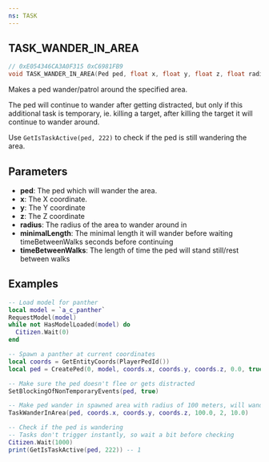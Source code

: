 ```yaml
---
ns: TASK
---
```

## TASK_WANDER_IN_AREA

```c
// 0xE054346CA3A0F315 0xC6981FB9
void TASK_WANDER_IN_AREA(Ped ped, float x, float y, float z, float radius, float minimalLength, float timeBetweenWalks);
```
Makes a ped wander/patrol around the specified area.

The ped will continue to wander after getting distracted, but only if this additional task is temporary, ie. killing a target, after killing the target it will continue to wander around.

Use `GetIsTaskActive(ped, 222)` to check if the ped is still wandering the area.

## Parameters
* **ped**: The ped which will wander the area.
* **x**: The X coordinate.
* **y**: The Y coordinate
* **z**: The Z coordinate
* **radius**: The radius of the area to wander around in
* **minimalLength**: The minimal length it will wander before waiting timeBetweenWalks seconds before continuing
* **timeBetweenWalks**: The length of time the ped will stand still/rest between walks

## Examples

```lua
-- Load model for panther
local model = `a_c_panther`
RequestModel(model)
while not HasModelLoaded(model) do
  Citizen.Wait(0)
end

-- Spawn a panther at current coordinates
local coords = GetEntityCoords(PlayerPedId())
local ped = CreatePed(0, model, coords.x, coords.y, coords.z, 0.0, true)

-- Make sure the ped doesn't flee or gets distracted
SetBlockingOfNonTemporaryEvents(ped, true)

-- Make ped wander in spawned area with radius of 100 meters, will wander at least 2 meters and wait for around 10 seconds between patrols
TaskWanderInArea(ped, coords.x, coords.y, coords.z, 100.0, 2, 10.0)

-- Check if the ped is wandering
-- Tasks don't trigger instantly, so wait a bit before checking
Citizen.Wait(1000)
print(GetIsTaskActive(ped, 222)) -- 1
```
